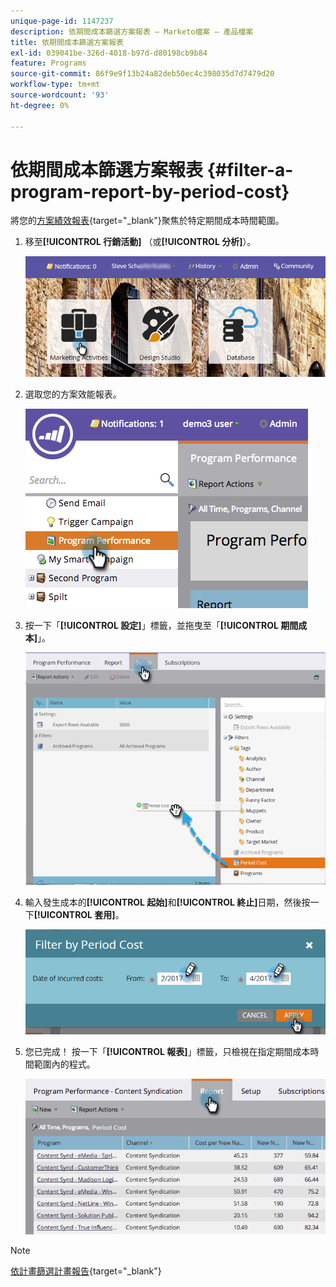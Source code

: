 ```yaml
---
unique-page-id: 1147237
description: 依期間成本篩選方案報表 — Marketo檔案 — 產品檔案
title: 依期間成本篩選方案報表
exl-id: 039041be-326d-4018-b97d-d80198cb9b84
feature: Programs
source-git-commit: 86f9e9f13b24a82deb50ec4c398035d7d7479d20
workflow-type: tm+mt
source-wordcount: '93'
ht-degree: 0%

---
```


# 依期間成本篩選方案報表 {#filter-a-program-report-by-period-cost}

將您的[方案績效報表](/help/marketo/product-docs/core-marketo-concepts/programs/program-performance-report/create-a-program-performance-report.md){target="_blank"}聚焦於特定期間成本時間範圍。

1. 移至&#x200B;**[!UICONTROL 行銷活動]** （或&#x200B;**[!UICONTROL 分析]**）。

   ![](assets/login-marketing-activities-1.png)

1. 選取您的方案效能報表。

   ![](assets/image2014-9-23-16-3a22-3a52.png)

1. 按一下「**[!UICONTROL 設定]**」標籤，並拖曳至「**[!UICONTROL 期間成本]**」。

   ![](assets/lm-86194-1.png)

1. 輸入發生成本的&#x200B;**[!UICONTROL 起始]**&#x200B;和&#x200B;**[!UICONTROL 終止]**&#x200B;日期，然後按一下&#x200B;**[!UICONTROL 套用]**。

   ![](assets/lm-86194-2a-hands.png)

1. 您已完成！ 按一下「**[!UICONTROL 報表]**」標籤，只檢視在指定期間成本時間範圍內的程式。

   ![](assets/lm-86194-report-tab.png)

>[!NOTE]
>
>[依計畫篩選計畫報告](/help/marketo/product-docs/core-marketo-concepts/programs/program-performance-report/filter-a-program-report-by-program.md){target="_blank"}
